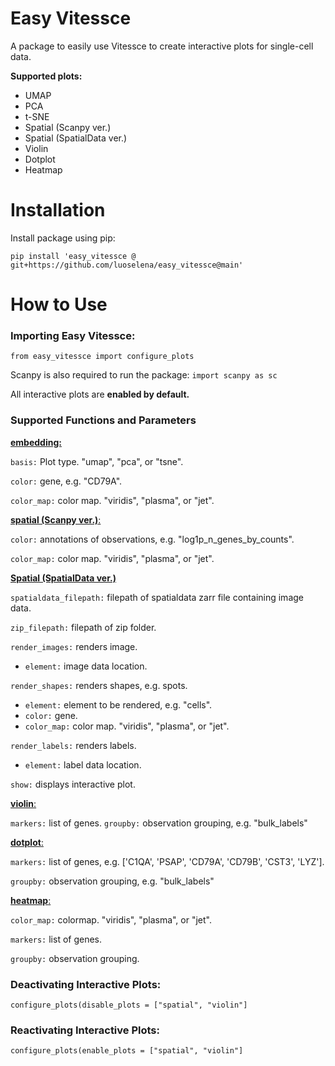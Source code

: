 # Easy Vitessce

A package to easily use Vitessce to create interactive plots for single-cell data.

**Supported plots:**

- UMAP
- PCA
- t-SNE
- Spatial (Scanpy ver.)
- Spatial (SpatialData ver.)
- Violin
- Dotplot
- Heatmap


# Installation

Install package using pip: 

`pip install 'easy_vitessce @ git+https://github.com/luoselena/easy_vitessce@main'`

# How to Use

### Importing Easy Vitessce: 

`from easy_vitessce import configure_plots`

Scanpy is also required to run the package: `import scanpy as sc`

All interactive plots are **enabled by default.**

### Supported Functions and Parameters

<ins> **embedding:** </ins>

`basis:` Plot type. "umap", "pca", or "tsne".

`color:` gene, e.g. "CD79A". 

`color_map:` color map. "viridis", "plasma", or "jet".

<ins> **spatial (Scanpy ver.)**: </ins>

`color:` annotations of observations, e.g. "log1p_n_genes_by_counts". 

`color_map:` color map. "viridis", "plasma", or "jet".

<ins> **Spatial (SpatialData ver.)** </ins>

`spatialdata_filepath:` filepath of spatialdata zarr file containing image data.

`zip_filepath:` filepath of zip folder.

`render_images:` renders image.
* `element:` image data location.

`render_shapes:` renders shapes, e.g. spots.
* `element:` element to be rendered, e.g. "cells".
* `color:` gene.
* `color_map:` color map. "viridis", "plasma", or "jet".

`render_labels:` renders labels.
* `element:` label data location.

`show:` displays interactive plot.

<ins> **violin**: </ins>

`markers:` list of genes.
`groupby:` observation grouping, e.g. "bulk_labels"

<ins> **dotplot**: </ins>

`markers:` list of genes, e.g.  ['C1QA', 'PSAP', 'CD79A', 'CD79B', 'CST3', 'LYZ']. 

`groupby:` observation grouping, e.g. "bulk_labels"

<ins> **heatmap**: </ins>

`color_map:` colormap. "viridis", "plasma", or "jet".

`markers:` list of genes.

`groupby:` observation grouping.

### Deactivating Interactive Plots:

`configure_plots(disable_plots = ["spatial", "violin"]`

### Reactivating Interactive Plots:
`configure_plots(enable_plots = ["spatial", "violin"]`

